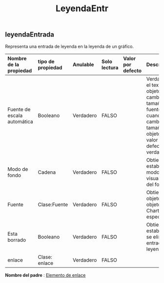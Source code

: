 ﻿---
title: LeyendaEntr
second_title: Aspose.Cells Cloud Documen
type: docs
url: /es/specification/model/legendentry/
description: "Aspose.Cells Especificación del modelo de nube: LegendEntry. Maneje sin esfuerzo Excel y otros documentos de hoja de cálculo con funciones como abrir, generar, editar, dividir, fusionar, comparar y convertir."
kwords: Excel, Office, Hoja de cálculo, Nube REST API, LegendEntry
weight: 50
---
## **leyendaEntrada**

 Representa una entrada de leyenda en la leyenda de un gráfico.

| Nombre de la propiedad| tipo de propiedad| Anulable| Solo lectura| Valor por defecto| Descripción|
|:- |:- |:- |:- |:- |:- |
| Fuente de escala automática| Booleano| Verdadero| FALSO||Verdadero si el texto del objeto cambia el tamaño de fuente cuando cambia el tamaño del objeto. El valor por defecto es verdadero.|
| Modo de fondo| Cadena| Verdadero| FALSO|| Obtiene y establece el modo de visualización del fondo.|
| Fuente| Clase:Fuente| Verdadero| FALSO|| Obtiene un objeto del objeto ChartFrame especificado.|
| Esta borrado| Booleano| Verdadero| FALSO|| Obtiene y establece si se elimina la entrada de la leyenda.|
| enlace| Clase: enlace| Verdadero| FALSO|||

**Nombre del padre** : [Elemento de enlace](/specification/model/linkelement)

